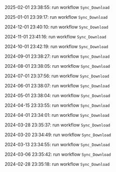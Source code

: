 2025-02-01 23:38:55: run workflow `Sync_Download` 

2025-01-01 23:39:17: run workflow `Sync_Download` 

2024-12-01 23:40:10: run workflow `Sync_Download` 

2024-11-01 23:41:16: run workflow `Sync_Download` 

2024-10-01 23:42:19: run workflow `Sync_Download` 

2024-09-01 23:38:27: run workflow `Sync_Download` 

2024-08-01 23:38:05: run workflow `Sync_Download` 

2024-07-01 23:37:56: run workflow `Sync_Download` 

2024-06-01 23:38:07: run workflow `Sync_Download` 

2024-05-01 23:38:04: run workflow `Sync_Download` 

2024-04-15 23:33:55: run workflow `Sync_Download` 

2024-04-01 23:34:01: run workflow `Sync_Download` 

2024-03-28 23:35:37: run workflow `Sync_Download` 

2024-03-20 23:34:49: run workflow `Sync_Download` 

2024-03-13 23:34:55: run workflow `Sync_Download` 

2024-03-06 23:35:42: run workflow `Sync_Download` 

2024-02-28 23:35:18: run workflow `Sync_Download` 


